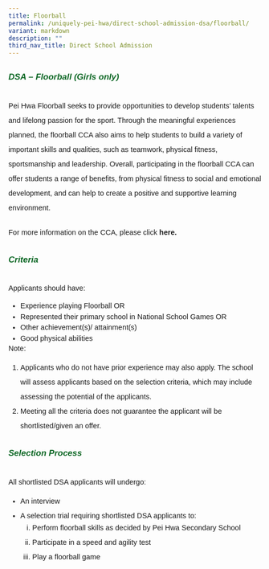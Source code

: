 ```yaml
---
title: Floorball
permalink: /uniquely-pei-hwa/direct-school-admission-dsa/floorball/
variant: markdown
description: ""
third_nav_title: Direct School Admission
---
```

<h6 style="color:#0B6623;font-family:sans-serif;font-weight:bold;margin-top:30px;"><strong style="font-family:sans-serif;font-size:17px;color:#0B6623;">DSA – Floorball (Girls only)</strong></h6>

<p style="font-size:14.5px; line-height:2;margin-top:20px; font-family:sans-serif">Pei Hwa Floorball seeks to provide opportunities to develop students’ talents and lifelong passion for the sport. Through the meaningful experiences planned, the floorball CCA also aims to help students to build a variety of important skills and qualities, such as teamwork, physical fitness, sportsmanship and leadership. Overall, participating in the floorball CCA can offer students a range of benefits, from physical fitness to social and emotional development, and can help to create a positive and supportive learning environment.</p>

<p style="font-size:14.5px; line-height:2;margin-top:20px; font-family:sans-serif">For more information on the CCA, please click <a style="font-size:14.5px; line-height:1.5;font-family:sans-serif;font-weight:bold;text-decoration: none;" href="https://moe-peihwasec-staging.netlify.app/learning-at-pei-hwa/cca/sports-games/floorball/"> here.</a> </p>

<h6 style="color:#0B6623;font-family:sans-serif;font-weight:bold;margin-top:30px;"><strong style="font-family:sans-serif;font-size:17px;color:#0B6623;">Criteria</strong></h6>

<p style="font-size:14.5px; line-height:2;margin-top:5px; font-family:sans-serif">Applicants should have:</p>

<ul style="margin-top:-5px;">
	<li style="font-size:14.5px; line-height:1.5;font-family:sans-serif;">Experience playing Floorball OR</li>
	<li style="font-size:14.5px;line-height:1.5;font-family:sans-serif;">Represented their primary school in National School Games OR</li>
	<li style="font-size:14.5px;line-height:1.5;font-family:sans-serif;">Other achievement(s)/ attainment(s) </li>
	<li style="font-size:14.5px;line-height:1.5;font-family:sans-serif;">Good physical abilities </li>
</ul>

<p style="margin-top:-20px;font-size:14.5px; line-height:2;font-family:sans-serif;">Note:</p>

<ol style="margin-top:-5px;">
<li style="font-size:14.5px; line-height:2;font-family:sans-serif;">Applicants who do not have prior experience may also apply. The school will assess applicants based on the selection criteria, which may include assessing the potential of the applicants.</li>
<li style="font-size:14.5px; line-height:2;font-family:sans-serif;">Meeting all the criteria does not guarantee the applicant will be shortlisted/given an offer.</li>
</ol>

<h6 style="color:#0B6623;font-family:sans-serif;font-weight:bold;margin-top:30px;"><strong style="font-family:sans-serif;font-size:17px;color:#0B6623;">Selection Process </strong></h6>

<p style="font-size:14.5px; line-height:2;margin-top:5px; font-family:sans-serif"> All shortlisted DSA applicants will undergo:</p>

<ul style="margin-top:-5px;">
<li style="font-size:14.5px; line-height:2;font-family:sans-serif;">An interview</li>
<li style="font-size:14.5px; line-height:2;font-family:sans-serif;">A selection trial requiring shortlisted DSA applicants to: </li>
	<ol style="margin-top:-5px; display">
		<li style="font-size:14.5px; line-height:2;font-family:sans-serif;list-style-type: lower-roman;">Perform floorball skills as decided by Pei Hwa Secondary School</li>
		<li style="font-size:14.5px; line-height:2;font-family:sans-serif;list-style-type: lower-roman;">Participate in a speed and agility test</li>
		<li style="font-size:14.5px; line-height:2;font-family:sans-serif;list-style-type: lower-roman;">Play a floorball game </li>
</ol>
</ul>
